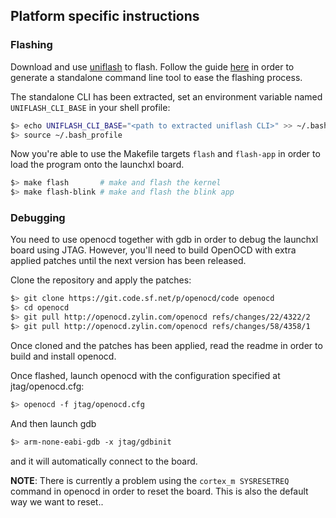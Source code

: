 ## Platform specific instructions

### Flashing
Download and use [uniflash](http://processors.wiki.ti.com/index.php/Category:CCS_UniFlash) to flash. Follow the guide
[here](http://processors.wiki.ti.com/index.php/UniFlash_v4_Quick_Guide#Standalone_Command_line_tool) in order to generate
a standalone command line tool to ease the flashing process.

The standalone CLI has been extracted, set an environment variable named `UNIFLASH_CLI_BASE` in your shell profile:

```bash
$> echo UNIFLASH_CLI_BASE="<path to extracted uniflash CLI>" >> ~/.bash_profile
$> source ~/.bash_profile
```

Now you're able to use the Makefile targets `flash` and `flash-app` in order to load the program onto the launchxl
board.

```bash
$> make flash       # make and flash the kernel
$> make flash-blink # make and flash the blink app
```

### Debugging
You need to use openocd together with gdb in order to debug the launchxl board using JTAG. However, you'll need to build OpenOCD with extra applied patches until the next version has been released. 

Clone the repository and apply the patches:

```bash
$> git clone https://git.code.sf.net/p/openocd/code openocd 
$> cd openocd
$> git pull http://openocd.zylin.com/openocd refs/changes/22/4322/2 
$> git pull http://openocd.zylin.com/openocd refs/changes/58/4358/1
```

Once cloned and the patches has been applied, read the readme in order to build and install openocd.

Once flashed, launch openocd with the configuration specified at jtag/openocd.cfg:

```bash
$> openocd -f jtag/openocd.cfg
```

And then launch gdb

```bash
$> arm-none-eabi-gdb -x jtag/gdbinit
```

and it will automatically connect to the board.

**NOTE**: There is currently a problem using the `cortex_m SYSRESETREQ` command in openocd in order to reset the board. This is also the default way we want to reset..
